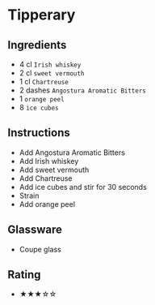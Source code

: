 # Tipperary

## Ingredients
- 4 cl `Irish whiskey`
- 2 cl `sweet vermouth`
- 1 cl `Chartreuse`
- 2 dashes `Angostura Aromatic Bitters`
- 1 `orange peel`
- 8 `ice cubes`

## Instructions
- Add Angostura Aromatic Bitters
- Add Irish whiskey
- Add sweet vermouth
- Add Chartreuse
- Add ice cubes and stir for 30 seconds
- Strain
- Add orange peel

## Glassware
- Coupe glass

## Rating
- ★★★☆☆